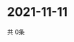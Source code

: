 # 2021-11-11
  共 0条

  <!-- BEGIN -->
  <!-- 最后更新时间Thu Nov 11 2021 04:05:01 GMT+0000 (Coordinated Universal Time) -->
  
  <!-- END -->
  
  